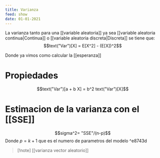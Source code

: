 ```yaml
---
title: Varianza
feed: show
date: 01-01-2021
---
```

La varianza tanto para una [[variable aleatoria]] ya sea [[variable aleatoria continua|Continua]]  o [[variable aleatoria discreta|Discreta]] se tiene que: 
$$text("Var")[X] = E[X^2] - (E[X])^2$$

Donde ya vimos como calcular la [[esperanza]]

# Propiedades
$$text("Var")[a + b X] = b^2 text("Var")[X]$$


# Estimacion de la varianza con el [[SSE]]

$$sigma^2= "SSE"/(n-p)$$ Donde $p=k+1$ que es el numero de parametros del modelo ^e8743d

>[!note] [[varianza vector aleatorio]]

